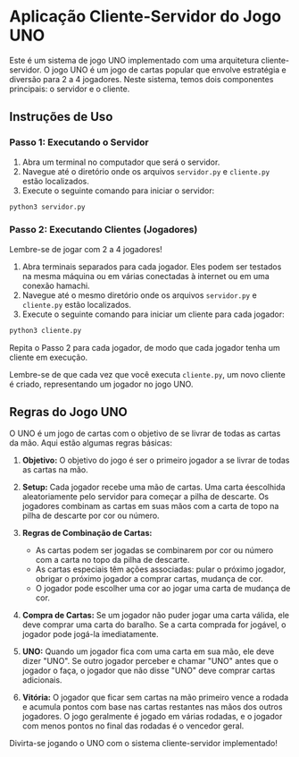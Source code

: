 # Aplicação Cliente-Servidor do Jogo UNO

Este é um sistema de jogo UNO implementado com uma arquitetura cliente-servidor. O jogo UNO é um jogo de cartas popular que envolve estratégia e diversão para 2 a 4 jogadores. Neste sistema, temos dois componentes principais: o servidor e o cliente.

## Instruções de Uso

### Passo 1: Executando o Servidor

1. Abra um terminal no computador que será o servidor.
2. Navegue até o diretório onde os arquivos `servidor.py` e `cliente.py` estão localizados.
3. Execute o seguinte comando para iniciar o servidor:

```bash
python3 servidor.py
```

### Passo 2: Executando Clientes (Jogadores)
Lembre-se de jogar com 2 a 4 jogadores!

1. Abra terminais separados para cada jogador. Eles podem ser testados na mesma máquina ou em várias conectadas à internet ou em uma conexão hamachi.
3. Navegue até o mesmo diretório onde os arquivos `servidor.py` e `cliente.py` estão localizados.
4. Execute o seguinte comando para iniciar um cliente para cada jogador:

```bash
python3 cliente.py
```

Repita o Passo 2 para cada jogador, de modo que cada jogador tenha um cliente em execução.

Lembre-se de que cada vez que você executa `cliente.py`, um novo cliente é criado, representando um jogador no jogo UNO.

## Regras do Jogo UNO

O UNO é um jogo de cartas com o objetivo de se livrar de todas as cartas da mão. Aqui estão algumas regras básicas:

1. **Objetivo:** O objetivo do jogo é ser o primeiro jogador a se livrar de todas as cartas na mão.

2. **Setup:** Cada jogador recebe uma mão de cartas. Uma carta éescolhida aleatoriamente pelo servidor para começar a pilha de descarte. Os jogadores combinam as cartas em suas mãos com a carta de topo na pilha de descarte por cor ou número.

3. **Regras de Combinação de Cartas:**
   - As cartas podem ser jogadas se combinarem por cor ou número com a carta no topo da pilha de descarte.
   - As cartas especiais têm ações associadas: pular o próximo jogador, obrigar o próximo jogador a comprar cartas, mudança de cor.
   - O jogador pode escolher uma cor ao jogar uma carta de mudança de cor.

4. **Compra de Cartas:** Se um jogador não puder jogar uma carta válida, ele deve comprar uma carta do baralho. Se a carta comprada for jogável, o jogador pode jogá-la imediatamente.

5. **UNO:** Quando um jogador fica com uma carta em sua mão, ele deve dizer "UNO". Se outro jogador perceber e chamar "UNO" antes que o jogador o faça, o jogador que não disse "UNO" deve comprar cartas adicionais.

6. **Vitória:** O jogador que ficar sem cartas na mão primeiro vence a rodada e acumula pontos com base nas cartas restantes nas mãos dos outros jogadores. O jogo geralmente é jogado em várias rodadas, e o jogador com menos pontos no final das rodadas é o vencedor geral.


Divirta-se jogando o UNO com o sistema cliente-servidor implementado!
